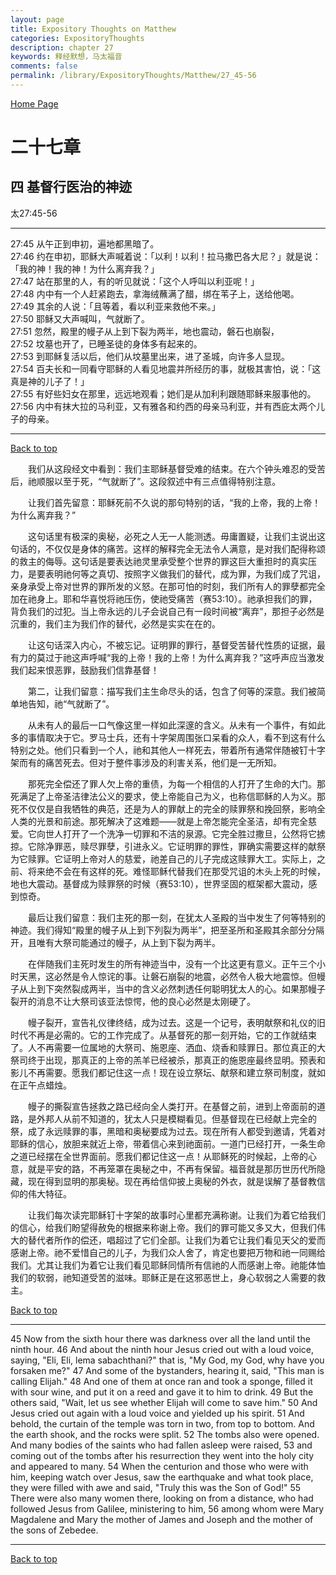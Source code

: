```yaml
---
layout: page
title: Expository Thoughts on Matthew
categories: ExpositoryThoughts
description: chapter 27
keywords: 释经默想，马太福音
comments: false
permalink: /library/ExpositoryThoughts/Matthew/27_45-56
---
```

[ Home Page ]({{site.baseurl}}/index) <br>

<a name="0"></a>
# 二十七章 

## 四 基督行医治的神迹

太27:45-56

***

27:45 从午正到申初，遍地都黑暗了。<br>
27:46 约在申初，耶稣大声喊着说：「以利！以利！拉马撒巴各大尼？」就是说：「我的神！我的神！为什么离弃我？」<br>
27:47 站在那里的人，有的听见就说：「这个人呼叫以利亚呢！」<br>
27:48 内中有一个人赶紧跑去，拿海绒蘸满了醋，绑在苇子上，送给他喝。<br>
27:49 其余的人说：「且等着，看以利亚来救他不来。」<br>
27:50 耶稣又大声喊叫，气就断了。<br>
27:51 忽然，殿里的幔子从上到下裂为两半，地也震动，磐石也崩裂，<br>
27:52 坟墓也开了，已睡圣徒的身体多有起来的。<br>
27:53 到耶稣复活以后，他们从坟墓里出来，进了圣城，向许多人显现。<br>
27:54 百夫长和一同看守耶稣的人看见地震并所经历的事，就极其害怕，说：「这真是神的儿子了！」<br>
27:55 有好些妇女在那里，远远地观看；她们是从加利利跟随耶稣来服事他的。<br>
27:56 内中有抹大拉的马利亚，又有雅各和约西的母亲马利亚，并有西庇太两个儿子的母亲。<br>

***

[Back to top](#0)

&emsp;&emsp;我们从这段经文中看到：我们主耶稣基督受难的结束。在六个钟头难忍的受苦后，祂顺服以至于死，“气就断了”。这段叙述中有三点值得特别注意。

&emsp;&emsp;让我们首先留意：耶稣死前不久说的那句特别的话，“我的上帝，我的上帝！为什么离弃我？”

&emsp;&emsp;这句话里有极深的奥秘，必死之人无一人能测透。毋庸置疑，让我们主说出这句话的，不仅仅是身体的痛苦。这样的解释完全无法令人满意，是对我们配得称颂的救主的侮辱。这句话是要表达祂灵里承受整个世界的罪这巨大重担时的真实压力，是要表明祂何等之真切、按照字义做我们的替代，成为罪，为我们成了咒诅，亲身承受上帝对世界的罪所发的义怒。在那可怕的时刻，我们所有人的罪孽都完全加在祂身上。耶和华喜悦将祂压伤，使祂受痛苦（赛53:10）。祂承担我们的罪，背负我们的过犯。当上帝永远的儿子会说自己有一段时间被“离弃”，那担子必然是沉重的，我们主为我们作的替代，必然是实实在在的。

&emsp;&emsp;让这句话深入内心，不被忘记。证明罪的罪行，基督受苦替代性质的证据，最有力的莫过于祂这声呼喊“我的上帝！我的上帝！为什么离弃我？”这呼声应当激发我们起来恨恶罪，鼓励我们信靠基督！

&emsp;&emsp;第二，让我们留意：描写我们主生命尽头的话，包含了何等的深意。我们被简单地告知，祂“气就断了”。

&emsp;&emsp;从未有人的最后一口气像这里一样如此深邃的含义。从未有一个事件，有如此多的事情取决于它。罗马士兵，还有十字架周围张口呆看的众人，看不到这有什么特别之处。他们只看到一个人，祂和其他人一样死去，带着所有通常伴随被钉十字架而有的痛苦死去。但对于整件事涉及的利害关系，他们是一无所知。

&emsp;&emsp;那死完全偿还了罪人欠上帝的重债，为每一个相信的人打开了生命的大门。那死满足了上帝圣洁律法公义的要求，使上帝能自己为义，也称信耶稣的人为义。那死不仅仅是自我牺牲的典范，还是为人的罪献上的完全的赎罪祭和挽回祭，影响全人类的光景和前途。那死解决了这难题——就是上帝怎能完全圣洁，却有完全慈爱。它向世人打开了一个洗净一切罪和不洁的泉源。它完全胜过撒旦，公然将它掳掠。它除净罪恶，赎尽罪孽，引进永义。它证明罪的罪性，罪确实需要这样的献祭为它赎罪。它证明上帝对人的慈爱，祂差自己的儿子完成这赎罪大工。实际上，之前、将来绝不会在有这样的死。难怪耶稣代替我们在那受咒诅的木头上死的时候，地也大震动。基督成为赎罪祭的时候（赛53:10），世界坚固的框架都大震动，感到惊奇。

&emsp;&emsp;最后让我们留意：我们主死的那一刻，在犹太人圣殿的当中发生了何等特别的神迹。我们得知“殿里的幔子从上到下列裂为两半”，把至圣所和圣殿其余部分分隔开，且唯有大祭司能通过的幔子，从上到下裂为两半。

&emsp;&emsp;在伴随我们主死时发生的所有神迹当中，没有一个比这更有意义。正午三个小时天黑，这必然是令人惊诧的事。让磐石崩裂的地震，必然令人极大地震惊。但幔子从上到下突然裂成两半，当中的含义必然刺透任何聪明犹太人的心。如果那幔子裂开的消息不让大祭司该亚法惊愕，他的良心必然是太刚硬了。

&emsp;&emsp;幔子裂开，宣告礼仪律终结，成为过去。这是一个记号，表明献祭和礼仪的旧时代不再是必需的。它的工作完成了。从基督死的那一刻开始，它的工作就结束了。人不再需要一位属地的大祭司、施恩座、洒血、烧香和赎罪日。那位真正的大祭司终于出现，那真正的上帝的羔羊已经被杀，那真正的施恩座最终显明。预表和影儿不再需要。愿我们都记住这一点！现在设立祭坛、献祭和建立祭司制度，就如在正午点蜡烛。

&emsp;&emsp;幔子的撕裂宣告拯救之路已经向全人类打开。在基督之前，进到上帝面前的道路，是外邦人从前不知道的，犹太人只是模糊看见。但基督现在已经献上完全的祭，成了永远赎罪的事，黑暗和奥秘要成为过去。现在所有人都受到邀请，凭着对耶稣的信心，放胆来就近上帝，带着信心来到祂面前。一道门已经打开，一条生命之道已经摆在全世界面前。愿我们都记住这一点！从耶稣死的时候起，上帝的心意，就是平安的路，不再笼罩在奥秘之中，不再有保留。福音就是那历世历代所隐藏，现在得到显明的那奥秘。现在再给信仰披上奥秘的外衣，就是误解了基督教信仰的伟大特征。

&emsp;&emsp;让我们每次读完耶稣钉十字架的故事时心里都充满称谢。让我们为着它给我们的信心，给我们盼望得赦免的根据来称谢上帝。我们的罪可能又多又大，但我们伟大的替代者所作的偿还，唱超过了它们全部。让我们为着它让我们看见天父的爱而感谢上帝。祂不爱惜自己的儿子，为我们众人舍了，肯定也要把万物和祂一同赐给我们。尤其让我们为着它让我们看见耶稣同情所有信祂的人而感谢上帝。祂能体恤我们的软弱，祂知道受苦的滋味。耶稣正是在这邪恶世上，身心软弱之人需要的救主。

[Back to top](#0)

***

45 Now from the sixth hour there was darkness over all the land until the ninth hour. 46 And about the ninth hour Jesus cried out with a loud voice, saying, "Eli, Eli, lema sabachthani?" that is, "My God, my God, why have you forsaken me?" 47 And some of the bystanders, hearing it, said, "This man is calling Elijah." 48 And one of them at once ran and took a sponge, filled it with sour wine, and put it on a reed and gave it to him to drink. 49 But the others said, "Wait, let us see whether Elijah will come to save him." 50 And Jesus cried out again with a loud voice and yielded up his spirit. 51 And behold, the curtain of the temple was torn in two, from top to bottom. And the earth shook, and the rocks were split. 52 The tombs also were opened. And many bodies of the saints who had fallen asleep were raised, 53 and coming out of the tombs after his resurrection they went into the holy city and appeared to many. 54 When the centurion and those who were with him, keeping watch over Jesus, saw the earthquake and what took place, they were filled with awe and said, "Truly this was the Son of God!" 55 There were also many women there, looking on from a distance, who had followed Jesus from Galilee, ministering to him, 56 among whom were Mary Magdalene and Mary the mother of James and Joseph and the mother of the sons of Zebedee.

***

[Back to top](#0)
